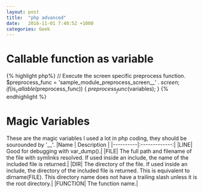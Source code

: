 ```yaml
---
layout: post
title:  "php advanced"
date:   2016-11-01 7:40:52 +1000
categories: Geek
---
```


Callable function as variable
==========================
{% highlight php%}
  // Execute the screen specific preprocess function.
  $preprocess_func = 'sample_module_preprocess_screen__' . $screen;
  if (is_callable($preprocess_func)) {
    $preprocess_func($variables);
  }
{% endhighlight %}

Magic Variables
===============
These are the magic variables I used a lot in php coding, they should be sourounded by '\__'.
|Name	| Description |
|----------|:-------------:|
|LINE|	Good for debugging with var_dump().|
|FILE|	The full path and filename of the file with symlinks resolved. If used inside an include, the name of the included file is returned.|
|DIR|	The directory of the file. If used inside an include, the directory of the included file is returned. This is equivalent to dirname(FILE). This directory name does not have a trailing slash unless it is the root directory.|
|FUNCTION|	The function name.|
